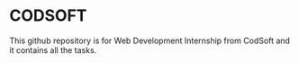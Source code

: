 # CODSOFT
This github repository is for Web Development Internship from CodSoft  and it contains all the tasks.
